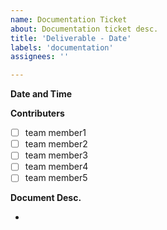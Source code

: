 ```yaml
---
name: Documentation Ticket
about: Documentation ticket desc.
title: 'Deliverable - Date'
labels: 'documentation'
assignees: ''

---
```


**Date and Time**

**Contributers**

- [ ] team member1
- [ ] team member2
- [ ] team member3
- [ ] team member4
- [ ] team member5

**Document Desc.**

- 